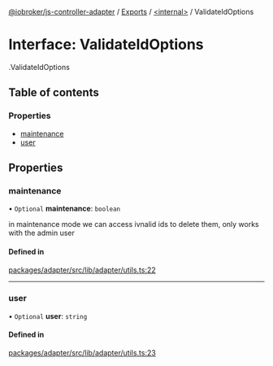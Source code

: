 [@iobroker/js-controller-adapter](../README.md) / [Exports](../modules.md) / [<internal\>](../modules/internal_.md) / ValidateIdOptions

# Interface: ValidateIdOptions

[<internal>](../modules/internal_.md).ValidateIdOptions

## Table of contents

### Properties

- [maintenance](internal_.ValidateIdOptions.md#maintenance)
- [user](internal_.ValidateIdOptions.md#user)

## Properties

### maintenance

• `Optional` **maintenance**: `boolean`

in maintenance mode we can access ivnalid ids to delete them, only works with the admin user

#### Defined in

[packages/adapter/src/lib/adapter/utils.ts:22](https://github.com/ioBroker/ioBroker.js-controller/blob/5dcd35bd/packages/adapter/src/lib/adapter/utils.ts#L22)

___

### user

• `Optional` **user**: `string`

#### Defined in

[packages/adapter/src/lib/adapter/utils.ts:23](https://github.com/ioBroker/ioBroker.js-controller/blob/5dcd35bd/packages/adapter/src/lib/adapter/utils.ts#L23)

